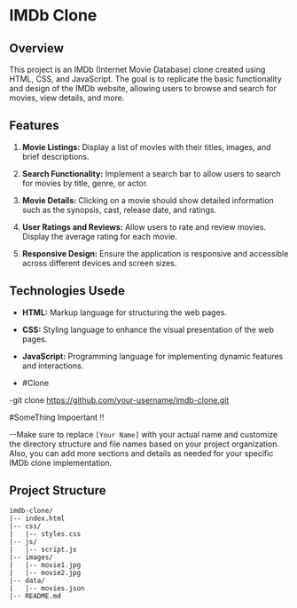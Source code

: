 # IMDb Clone

## Overview

This project is an IMDb (Internet Movie Database) clone created using HTML, CSS, and JavaScript. The goal is to replicate the basic functionality and design of the IMDb website, allowing users to browse and search for movies, view details, and more.

## Features

1. **Movie Listings:** Display a list of movies with their titles, images, and brief descriptions.

2. **Search Functionality:** Implement a search bar to allow users to search for movies by title, genre, or actor.

3. **Movie Details:** Clicking on a movie should show detailed information such as the synopsis, cast, release date, and ratings.

4. **User Ratings and Reviews:** Allow users to rate and review movies. Display the average rating for each movie.

5. **Responsive Design:** Ensure the application is responsive and accessible across different devices and screen sizes.

## Technologies Usede

- **HTML:** Markup language for structuring the web pages.
  
- **CSS:** Styling language to enhance the visual presentation of the web pages.

- **JavaScript:** Programming language for implementing dynamic features and interactions.

- #Clone

-git clone https://github.com/your-username/imdb-clone.git


#SomeThing Impoertant !! 


--Make sure to replace `[Your Name]` with your actual name and customize the directory structure and file names based on your project organization. Also, you can add more sections and details as needed for your specific IMDb clone implementation.


## Project Structure

```plaintext
imdb-clone/
|-- index.html
|-- css/
|   |-- styles.css
|-- js/
|   |-- script.js
|-- images/
|   |-- movie1.jpg
|   |-- movie2.jpg
|-- data/
|   |-- movies.json
|-- README.md


